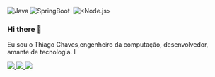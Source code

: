 ![Java](https://img.shields.io/badge/-Java-333333?style=flat&logo=Java&logoColor=007396)
![SpringBoot](https://img.shields.io/badge/-Spring%20Boot-333333?style=flat&logo=spring-boot)
![<JavaScript>](https://img.shields.io/badge/-JavaScript-333333?style=flat&logo=JavaScript&logoColor=#F7DF1E)
![<Node.js>](https://img.shields.io/badge/-Node.js-333333?style=flat&logo=Node.js&logoColor=#339933)
![<MongoDB>](https://img.shields.io/badge/-MongoDB-333333?style=flat&logo=MongoDB&logoColor=#47A248)
![<PostgreSQL>](https://img.shields.io/badge/-PostgreSQL-333333?style=flat&logo=PostgreSQL&logoColor=#4169E1)


### Hi there 👋

Eu sou o Thiago Chaves,engenheiro da computação, desenvolvedor, amante de tecnologia. I
<a href="https://www.linkedin.com/in/thiago-chaves" alt="linkedin" target="_blank">

<img src="https://img.shields.io/badge/LinkedIn-%230077B5.svg?&style=flat-square&logo=linkedin&logoColor=white">

</a>
<a href="https://wa.me/5521976030304" alt="WhatsApp" target="_blank">

<img src="https://img.shields.io/badge/-WhatsApp-25d366?style=flat-square&labelColor=25d366&logo=whatsapp&logoColor=white&link=https://wa.me/5521976030304"/>

</a>
<a href="mailto:thiago.chaves04@gmail.com" alt="gmail" target="_blank">

<img src="https://img.shields.io/badge/-Gmail-FF0000?style=flat-square&labelColor=FF0000&logo=gmail&logoColor=white&link=mailto:thiago.chaves04@gmail.com" />

</a>
